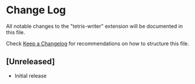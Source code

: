 # Change Log

All notable changes to the "tetris-writer" extension will be documented in this file.

Check [Keep a Changelog](http://keepachangelog.com/) for recommendations on how to structure this file.

## [Unreleased]

- Initial release